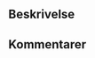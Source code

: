 ## Beskrivelse
<!--- Beskriv endringene som gjøres i denne PR-en -->

## Kommentarer
<!--- Er det noe mer som bør opplyses om til den som ser over? -->